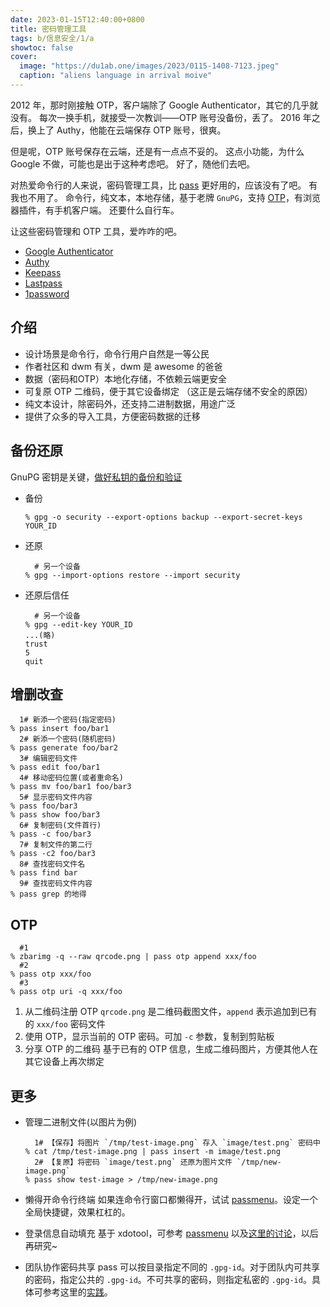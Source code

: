```yaml
---
date: 2023-01-15T12:40:00+0800
title: 密码管理工具
tags: b/信息安全/1/a
showtoc: false
cover:
  image: "https://du1ab.one/images/2023/0115-1408-7123.jpeg"
  caption: "aliens language in arrival moive"
---
```


2012 年，那时刚接触 OTP，客户端除了 Google Authenticator，其它的几乎就没有。
每次一换手机，就接受一次教训——OTP 账号没备份，丢了。
2016 年之后，换上了 Authy，他能在云端保存 OTP 账号，很爽。

但是呢，OTP 账号保存在云端，还是有一点点不妥的。
这点小功能，为什么 Google 不做，可能也是出于这种考虑吧。
好了，随他们去吧。

对热爱命令行的人来说，密码管理工具，比 [pass][1] 更好用的，应该没有了吧。
有我也不用了。
命令行，纯文本，本地存储，基于老牌 `GnuPG`，支持 [OTP][2]，有浏览器插件，有手机客户端。
还要什么自行车。

让这些密码管理和 OTP 工具，爱咋咋的吧。
- [Google Authenticator](https://googleauthenticator.net/)
- [Authy](https://authy.com/)
- [Keepass][3]
- [Lastpass][4]
- [1password][5]

## 介绍
- 设计场景是命令行，命令行用户自然是一等公民
- 作者社区和 dwm 有关，dwm 是 awesome 的爸爸
- 数据（密码和OTP）本地化存储，不依赖云端更安全
- 可复原 OTP 二维码，便于其它设备绑定 （这正是云端存储不安全的原因）
- 纯文本设计，除密码外，还支持二进制数据，用途广泛
- 提供了众多的导入工具，方便密码数据的迁移

## 备份还原
GnuPG 密钥是关键，[做好私钥的备份和验证](https://www.jwillikers.com/backup-and-restore-a-gpg-key)

- 备份
    ```console
    % gpg -o security --export-options backup --export-secret-keys YOUR_ID
    ```
- 还原
    ```console
      # 另一个设备
    % gpg --import-options restore --import security
    ```
- 还原后信任
    ```console
      # 另一个设备
    % gpg --edit-key YOUR_ID
    ...(略)
    trust
    5
    quit
    ```

## 增删改查

```console
  1# 新添一个密码(指定密码)
% pass insert foo/bar1
  2# 新添一个密码(随机密码)
% pass generate foo/bar2
  3# 编辑密码文件
% pass edit foo/bar1
  4# 移动密码位置(或者重命名)
% pass mv foo/bar1 foo/bar3
  5# 显示密码文件内容
% pass foo/bar3
% pass show foo/bar3
  6# 复制密码(文件首行)
% pass -c foo/bar3
  7# 复制文件的第二行
% pass -c2 foo/bar3
  8# 查找密码文件名
% pass find bar
  9# 查找密码文件内容
% pass grep 的地得
```

## OTP
```console
  #1
% zbarimg -q --raw qrcode.png | pass otp append xxx/foo
  #2
% pass otp xxx/foo
  #3
% pass otp uri -q xxx/foo
```

1. 从二维码注册 OTP
    `qrcode.png` 是二维码截图文件，`append` 表示追加到已有的 `xxx/foo` 密码文件
2. 使用 OTP，显示当前的 OTP 密码。可加 `-c` 参数，复制到剪贴板
3. 分享 OTP 的二维码
    基于已有的 OTP 信息，生成二维码图片，方便其他人在其它设备上再次绑定

## 更多

- 管理二进制文件(以图片为例)
    ```console
      1# 【保存】将图片 `/tmp/test-image.png` 存入 `image/test.png` 密码中
    % cat /tmp/test-image.png | pass insert -m image/test.png
      2# 【复原】将密码 `image/test.png` 还原为图片文件 `/tmp/new-image.png`
    % pass show test-image > /tmp/new-image.png
    ```

- 懒得开命令行终端
  如果连命令行窗口都懒得开，试试 [passmenu](https://git.zx2c4.com/password-store/tree/contrib/dmenu/README.md)。设定一个全局快捷键，效果杠杠的。

- 登录信息自动填充
  基于 xdotool，可参考 [passmenu](https://git.zx2c4.com/password-store/tree/contrib/dmenu/passmenu) 以及[这里的讨论](https://news.ycombinator.com/item?id=26799021)，以后再研究~

- 团队协作密码共享
  pass 可以按目录指定不同的 `.gpg-id`。对于团队内可共享的密码，指定公共的 `.gpg-id`。不可共享的密码，则指定私密的 `.gpg-id`。具体可参考这里的[实践](https://github.com/fpco/best-practices/blob/master/password-store.md)。

[1]: https://www.passwordstore.org
[2]: https://github.com/tadfisher/pass-otp
[3]: https://keepass.info/
[4]: https://www.lastpass.com/
[5]: https://1password.com/
